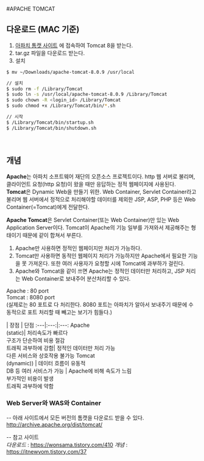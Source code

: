 #APACHE TOMCAT
## 다운로드 (MAC 기준)
1. [아파치 톰캣 사이트](http://tomcat.apache.org/download-80.cgi) 에 접속하여 Tomcat 8을 받는다. 
2. tar.gz 파일을 다운로드 받는다. 
3. 설치

```bash
$ mv ~/Downloads/apache-tomcat-8.0.9 /usr/local

// 설치
$ sudo rm -f /Library/Tomcat
$ sudo ln -s /usr/local/apache-tomcat-8.0.9 /Library/Tomcat
$ sudo chown -R <login_id> /Library/Tomcat
$ sudo chmod +x /Library/Tomcat/bin/*.sh

// 시작
$ /Library/Tomcat/bin/startup.sh
$ /Library/Tomcat/bin/shutdown.sh
```
<br>


## 개념
 
**Apache**는 아파치 소프트웨어 재단의 오픈소스 프로젝트이다. http 웹 서버로 불리며, 클라이언트 요청(http 요청)이 왔을 때만 응답하는 정적 웹페이지에 사용된다.  
**Tomcat**은 Dynamic Web을 만들기 위한. Web Container, Servlet Container라고 불리며 웹 서버에서 정적으로 처리해야할 데이터를 제외한 JSP, ASP, PHP 등은 Web Container(=Tomcat)에게 전달한다.  

  
**Apache Tomcat**은 Servlet Container(또는 Web Container)만 있는 Web Application Server이다. 
Tomcat이 Apache의 기능 일부를 가져와서 제공해주는 형태이기 때문에 같이 합쳐서 부른다. 

1. Apache만 사용하면 정적인 웹페이지만 처리가 가능하다. 
2. Tomcat만 사용하면 동적인 웹페이지 처리가 가능하지만 Apache에서 필요한 기능을 못 가져온다. 또한 여러 사용자가 요청할 시에 Tomcat에 과부하가 걸린다.
3. Apache와 Tomcat을 같이 쓰면 Apache는 정적인 데이터만 처리하고, JSP 처리는 Web Container로 보내주어 분산처리할 수 있다. 
  
Apache : 80 port  
Tomcat : 8080 port   
(실제로는 80 포트로 다 처리한다. 8080 포트는 아파치가 알아서 보내주기 때문에 수동적으로 포트 처리할 때 빼고는 보기가 힘들다.)

 | 장점 | 단점 
:---|:---:|:---:
Apache <br> (static)| 처리속도가 빠르다 <br> 구조가 단순하여 비용 절감<br>트래픽 과부하에 강함| 정적인 데이터만 처리 가능 <br> 다른 서비스와 상호작용 불가능
Tomcat <br> (dynamic)) | 데이터 흐름이 유동적 <br> DB 등 여러 서비스가 가능 | Apache에 비해 속도가 느림<br> 부가적인 비용이 발생 <br> 트래픽 과부하에 약함

### Web Server와 WAS와 Container


--
아래 사이트에서 모든 버전의 톰캣을 다운로드 받을 수 있다.  
http://archive.apache.org/dist/tomcat/  
    
--
참고 사이트  
*다운로드* : 
https://wonsama.tistory.com/410
*개념* : https://itnewvom.tistory.com/37